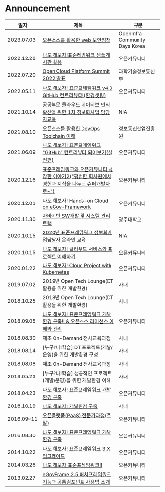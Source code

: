Announcement
=

| 일자         | 제목                                                                                            | 구분                             |
|------------|-----------------------------------------------------------------------------------------------|--------------------------------|
| 2023.07.03 | [오픈소스를 활용한 web 보안정책](/openinfradays/2023/README.md)                                           | OpenInfra Community Days Korea |
| 2022.12.28 | [나도 해보자!표준레임워크 샘플게시판 활용](/opdc/106th/README.md)                                               | 오픈커뮤니티                         |
| 2022.07.20 | [Open Cloud Platform Summit 2022 발표](/opdc/102th/README.md)                                   | 과학기술정보통신부                      |
| 2022.05.11 | [나도 해보자! 표준프레임워크 v4.0 GitHub 컨트리뷰터!(환경셋팅)](/opdc/102th/README.md)                             | 오픈커뮤니티                         |
| 2021.10.14 | [공공부문 클라우드 네이티브 인식 확산을 위한 1차 정보화사업 담당자교육](/nipa/113th/README.md)                              | NIA                            |
| 2021.08.10 | [오픈소스를 활용한 DevOps Toolchain 이해](/nipa/113th/README.md)                                        | 정보통신산업진흥원                      |
| 2021.06.09 | [나도 해보자! 표준프레임워크 "GitHub“ 컨트리뷰터 되어보기(실전편)](/opdc/95th/README.md)                              | 오픈커뮤니티                         |
| 2020.12.16 | [표준프레임워크와 오픈커뮤니티 성장한 이야기2("평범한 회사원에서 경험과 지식을 나누는 슈퍼개발자로~")](/opdc/10th_anniversary/README.md) | 오픈커뮤니티                         |
| 2020.12.01 | [나도 해보자! Hands-on Cloud on eGov-Framework](/opdc/91th/README.md)                              | 오픈커뮤니티                         |
| 2020.11.30 | [자바기반 SW개발 및 시스템 관리 트랙](/university/gwangju/2020/README.md)                                   | 광주대학교                          |
| 2020.10.15 | [2020년 표준프레임워크 정보화사업담당자 온라인 교육](/government/nia/README.md)                                    | NIA                            |
| 2020.10.15 | [나도 해보자! 클라우드 서비스와 프로젝트 이해하기](/opdc/90th/README.md)                                           | 오픈커뮤니티                         |
| 2020.01.22 | [나도 해보자! Cloud Project with Kubernetes](/opdc/88th/README.md)                                 | 오픈커뮤니티                         |
| 2019.07.02 | 2019년 Open Tech Lounge(DT활용을 위한 개발환경)                                                         | 사내                             |
| 2018.10.25 | 2018년 Open Tech Lounge(DT활용을 위한 개발환경)                                                         | 사내                             |
| 2018.09.05 | [나도 해보자! 표준프레임워크 개발환경 구축!! & 오픈소스 라이선스 이해와 관리](/opdc/80th/README.md)                          | 오픈커뮤니티                         |
| 2018.08.30 | 제조 On-Demand 전사교육과정                                                                           | 사내                             |
| 2018.08.14 | [누구?나!학습] DT 프로젝트(개발/운영)을 위한 개발환경 구성                                                          | 사내                             |
| 2018.08.08 | 제조 On-Demand 전사교육과정                                                                           | 사내                             |
| 2018.05.23 | [누구?나!학습] 성공적인 프로젝트(개발/운영)을 위한 개발환경 이해                                                        | 사내                             |
| 2018.04.23 | [나도 해보자! 표준프레임워크 개발환경 구축](/opdc/77th/README.md)                                               | 오픈커뮤니티                         |
| 2016.10.19 | [나도 해보자! 개발환경 구축](/company/techiechat/README.md)                                              | 사내                             |
| 2016.09~11 | [오픈플랫폼(PaaS) 전문가과정(주말)](https://www.onoffmix.com/event/76023)                                 | 오픈커뮤니티                         |
| 2016.08.30 | [나도 해보자! 표준프레임워크 개발환경 구축](/opdc/71th/README.md)                                               | 오픈커뮤니티                         |
| 2014.10.22 | [나도 해보자! 표준프레임워크 3.X 업그레이드](/opdc/50th/README.md)                                             | 오픈커뮤니티                         |
| 2014.03.26 | [나도 해보자 표준프레임워크!!](/opdc/43th/README.md)                                                      | 오픈커뮤니티                         |
| 2013.02.27 | [eGovFrame 2.5 배치프레임워크 기능과 공통컴포넌트 사용법 소개](/opdc/30th/README.md)                               | 오픈커뮤니티                         |